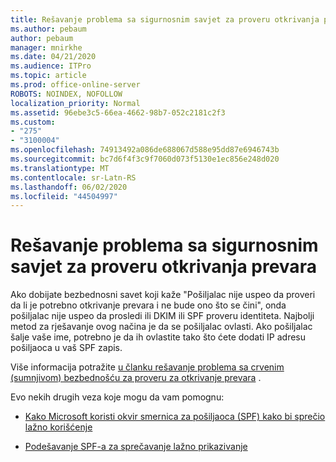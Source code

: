 ```yaml
---
title: Rešavanje problema sa sigurnosnim savjet za proveru otkrivanja prevara
ms.author: pebaum
author: pebaum
manager: mnirkhe
ms.date: 04/21/2020
ms.audience: ITPro
ms.topic: article
ms.prod: office-online-server
ROBOTS: NOINDEX, NOFOLLOW
localization_priority: Normal
ms.assetid: 96ebe3c5-66ea-4662-98b7-052c2181c2f3
ms.custom:
- "275"
- "3100004"
ms.openlocfilehash: 74913492a086de688067d588e95dd87e6946743b
ms.sourcegitcommit: bc7d6f4f3c9f7060d073f5130e1ec856e248d020
ms.translationtype: MT
ms.contentlocale: sr-Latn-RS
ms.lasthandoff: 06/02/2020
ms.locfileid: "44504997"
---
```

# <a name="troubleshooting-the-safety-tip-for-fraud-detection-checks"></a>Rešavanje problema sa sigurnosnim savjet za proveru otkrivanja prevara

Ako dobijate bezbednosni savet koji kaže "Pošiljalac nije uspeo da proveri da li je potrebno otkrivanje prevara i ne bude ono što se čini", onda pošiljalac nije uspeo da prosledi ili DKIM ili SPF proveru identiteta. Najbolji metod za rješavanje ovog načina je da se pošiljalac ovlasti. Ako pošiljalac šalje vaše ime, potrebno je da ih ovlastite tako što ćete dodati IP adresu pošiljaoca u vaš SPF zapis.
  
Više informacija potražite [u članku rešavanje problema sa crvenim (sumnjivom) bezbednošću za proveru za otkrivanje prevara](https://blogs.msdn.microsoft.com/tzink/2016/11/02/troubleshooting-the-red-suspicious-safety-tip-for-fraud-detection-checks/) .
  
Evo nekih drugih veza koje mogu da vam pomognu:
  
- [Kako Microsoft koristi okvir smernica za pošiljaoca (SPF) kako bi sprečio lažno korišćenje](https://docs.microsoft.com/microsoft-365/security/office-365-security/how-office-365-uses-spf-to-prevent-spoofing)

- [Podešavanje SPF-a za sprečavanje lažno prikazivanje](https://docs.microsoft.com/microsoft-365/security/office-365-security/set-up-spf-in-office-365-to-help-prevent-spoofing)
